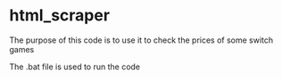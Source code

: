 # html_scraper
The purpose of this code is to use it to check the prices of some switch games

The .bat file is used to run the code
